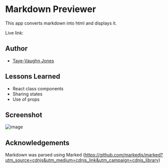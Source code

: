 
# Markdown Previewer

This app converts markdown into html and displays it.

Live link:



## Author

- [Taye-Vaughn Jones](https://github.com/tvjones)


## Lessons Learned

* React class components
* Sharing states
* Use of props

## Screenshot

![image](https://user-images.githubusercontent.com/43976584/192368385-3057a48a-426f-407e-88e5-6a887761a964.png)



## Acknowledgements

Markdown was parsed using Marked (https://github.com/markedjs/marked?utm_source=cdnjs&utm_medium=cdnjs_link&utm_campaign=cdnjs_library)

